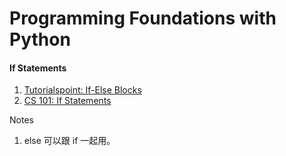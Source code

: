 # Programming Foundations with Python



#### If Statements <a href="#if-statements" id="if-statements"></a>

1. [Tutorialspoint: If-Else Blocks](http://www.tutorialspoint.com/python/python\_if\_else.htm)
2. [CS 101: If Statements](https://classroom.udacity.com/courses/cs101/lessons/48753036/concepts/487343560923)

Notes

1. else 可以跟 if 一起用。

